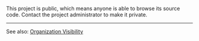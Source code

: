 This project is public, which means anyone is able to browse its source code. Contact the project administrator to make it private.

---

See also: [Organization Visibility](/organizations/organization-visibility/)
